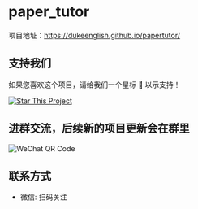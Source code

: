 <!--
 * @Descripttion: 
 * @Author: Duke 叶兀
 * @E-mail: ljyduke@gmail.com
 * @Date: 2024-01-03 22:51:03
 * @LastEditors: Duke 叶兀
 * @LastEditTime: 2024-01-24 23:37:18
-->
# paper_tutor

项目地址：https://dukeenglish.github.io/papertutor/

## 支持我们

如果您喜欢这个项目，请给我们一个星标 🌟 以示支持！

[![Star This Project](https://img.shields.io/github/stars/your_github_username/your_project_name.svg?style=social)](https://github.com/DukeEnglish/papertutor)

## 进群交流，后续新的项目更新会在群里

![WeChat QR Code](https://github.com/DukeEnglish/papertutor/tree/main/assets/qr_code.jpg)

## 联系方式

- 微信: 扫码关注